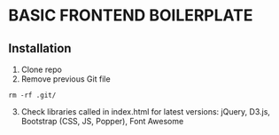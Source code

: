 # BASIC FRONTEND BOILERPLATE

## Installation
1. Clone repo
2. Remove previous Git file
```
rm -rf .git/
```

3. Check libraries called in index.html for latest versions: jQuery, D3.js, Bootstrap (CSS, JS, Popper), Font Awesome 

